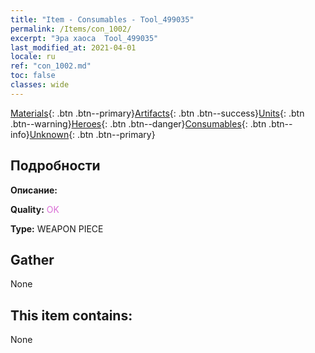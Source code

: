 ```yaml
---
title: "Item - Consumables - Tool_499035"
permalink: /Items/con_1002/
excerpt: "Эра хаоса  Tool_499035"
last_modified_at: 2021-04-01
locale: ru
ref: "con_1002.md"
toc: false
classes: wide
---
```

 [Materials](/ru/Items/){: .btn .btn--primary}[Artifacts](/ru/Items/Artifacts/){: .btn .btn--success}[Units](/ru/Items/Units/){: .btn .btn--warning}[Heroes](/ru/Items/Heroes/){: .btn .btn--danger}[Consumables](/ru/Items/Consumables/){: .btn .btn--info}[Unknown](/ru/Items/Unknown/){: .btn .btn--primary}

## Подробности
 **Описание:** 

 **Quality:** <span style="color: #DA70D6">OK</span>

 **Type:** WEAPON PIECE

## Gather

  None

## This item contains:

  None

